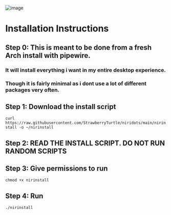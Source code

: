 ![image](https://github.com/user-attachments/assets/52e21de9-0a2f-460b-acfa-3963207f5460)



# Installation Instructions


## Step 0: This is meant to be done from a fresh Arch install with pipewire. 
### It will install everything i want in my entire desktop experience. 
### Though it is fairly minimal as i dont use a lot of different packages very often.


## Step 1: Download the install script
```curl https://raw.githubusercontent.com/StrawberryTurtle/niridots/main/nirinstall -o ~/nirinstall```


## Step 2: READ THE INSTALL SCRIPT. DO NOT RUN RANDOM SCRIPTS


## Step 3: Give permissions to run
```chmod +x nirinstall```


## Step 4: Run
```./nirinstall```
